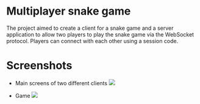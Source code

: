 # Multiplayer snake game
The project aimed to create a client for a snake game and a server application to allow two players to play the snake game via the WebSocket protocol. Players can connect with each other using a session code.


# Screenshots
* Main screens of two different clients 
![](https://i.imgur.com/dk1gcyE.png)

* Game
![](https://i.imgur.com/rw69akA.png)
